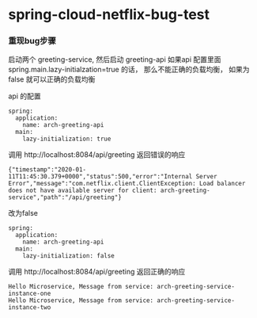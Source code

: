 # spring-cloud-netflix-bug-test
### 重现bug步骤

启动两个 greeting-service, 然后启动 greeting-api
如果api 配置里面 spring.main.lazy-initialzation=true 的话， 那么不能正确的负载均衡，
如果为false 就可以正确的负载均衡


api 的配置
```
spring:
  application:
    name: arch-greeting-api
  main:
    lazy-initialization: true
```
调用 http://localhost:8084/api/greeting 返回错误的响应

```
{"timestamp":"2020-01-11T11:45:30.379+0000","status":500,"error":"Internal Server Error","message":"com.netflix.client.ClientException: Load balancer does not have available server for client: arch-greeting-service","path":"/api/greeting"}
```

改为false
```
spring:
  application:
    name: arch-greeting-api
  main:
    lazy-initialization: false
```

调用 http://localhost:8084/api/greeting 返回正确的响应

```
Hello Microservice, Message from service: arch-greeting-service-instance-one
Hello Microservice, Message from service: arch-greeting-service-instance-two
```
